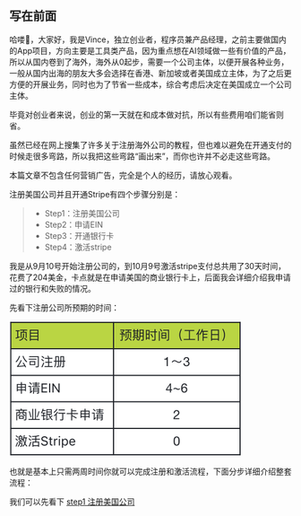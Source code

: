 ## 写在前面

哈喽👋，大家好，我是Vince，独立创业者，程序员兼产品经理，之前主要做国内的App项目，方向主要是工具类产品，因为重点想在AI领域做一些有价值的产品，所以从国内卷到了海外，海外从0起步，需要一个公司主体，以便开展各种业务，一般从国内出海的朋友大多会选择在香港、新加坡或者美国成立主体，为了之后更方便的开展业务，同时也为了节省一些成本，综合考虑后决定在美国成立一个公司主体。

毕竟对创业者来说，创业的第一天就在和成本做对抗，所以有些费用咱们能省则省。

虽然已经在网上搜集了许多关于注册海外公司的教程，但也难以避免在开通支付的时候走很多弯路，所以我把这些弯路“画出来”，而你也许并不必走这些弯路。

本篇文章不包含任何营销广告，完全是个人的经历，请放心观看。

注册美国公司并且开通Stripe有四个步骤分别是：

> - Step1：注册美国公司
> - Step2：申请EIN
> - Step3：开通银行卡
> - Step4：激活stripe

我是从9月10号开始注册公司的，到10月9号激活stripe支付总共用了30天时间，花费了204美金，卡点就是在申请美国的商业银行卡上，后面我会详细介绍我申请过的银行和失败的情况。

先看下注册公司所预期的时间：

<img src="../public/cr/totaltime.jpg" width="414px" alt="总共需要的时间">

也就是基本上只需两周时间你就可以完成注册和激活流程，下面分步详细介绍整套流程：

我们可以先看下 [step1 注册美国公司](./step1-注册美国公司.md)